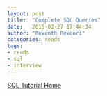 ```yaml
---
layout: post
title:  "Complete SQL Queries"
date:   2015-02-27 17:44:34
author: "Revanth Revoori"
categories: reads
tags:
- reads
- sql
- interview
---
```

<a class="embedly-card" href="http://www.bullraider.com/database/sql-tutorial">SQL Tutorial Home</a>
<script async src="//cdn.embedly.com/widgets/platform.js" charset="UTF-8"></script>